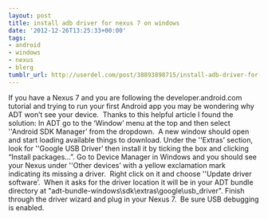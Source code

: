 ```yaml
---
layout: post
title: install adb driver for nexus 7 on windows
date: '2012-12-26T13:25:33+00:00'
tags:
- android
- windows
- nexus
- blerg
tumblr_url: http://userdel.com/post/38893898715/install-adb-driver-for-nexus-7-on-windows
---
```

If you have a Nexus 7 and you are following the developer.android.com tutorial and trying to run your first Android app you may be wondering why ADT won’t see your device.  Thanks to this helpful article I found the solution:
In ADT go to the ‘Window’ menu at the top and then select ''Android SDK Manager’ from the dropdown.  A new window should open and start loading available things to download.
Under the ''Extras’ section, look for ''Google USB Driver’ then install it by ticking the box and clicking “Install packages…”.
Go to Device Manager in Windows and you should see your Nexus under ''Other devices’ with a yellow exclamation mark indicating its missing a driver.  Right click on it and choose ''Update driver software’.  When it asks for the driver location it will be in your ADT bundle directory at "adt-bundle-windows\sdk\extras\google\usb_driver".
Finish through the driver wizard and plug in your Nexus 7.  Be sure USB debugging is enabled.
